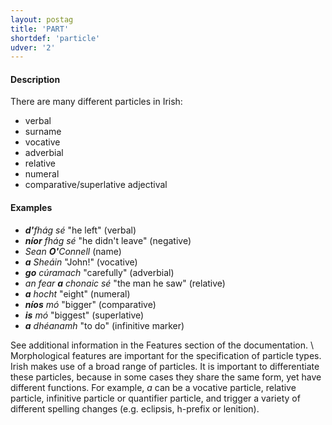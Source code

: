 ```yaml
---
layout: postag
title: 'PART'
shortdef: 'particle'
udver: '2'
---
```


#### Description


There are many different particles in Irish:

* verbal 
* surname 
* vocative 
* adverbial 
* relative 
* numeral 
* comparative/superlative adjectival 


#### Examples

* _<b>d'</b>fhág sé_ "he left" (verbal)
* _<b>níor</b> fhág sé_ "he didn't leave" (negative)
* _Sean <b>O'</b>Connell_ (name)
* _<b>a</b> Sheáin_ "John!" (vocative)
* _<b>go</b> cúramach_ "carefully" (adverbial)
* _an fear <b>a</b> chonaic sé_ "the man he saw" (relative)
* _<b>a</b> hocht_ "eight" (numeral)
* _<b>níos</b> mó_ "bigger" (comparative)
* _<b>is</b> mó_ "biggest" (superlative)
* _<b>a</b> dhéanamh_ "to do"  (infinitive marker) 
 
See additional information in the Features section of the documentation. \ 
Morphological features are important for the specification of particle types. Irish makes use of a broad range of particles. It is important to differentiate these particles, because in some cases they share the same form, yet have different functions. For
example, _a_ can be a vocative particle, relative particle, infinitive particle or quantifier particle, and trigger a variety of different spelling changes (e.g. eclipsis, h-prefix or lenition).


<!-- Interlanguage links updated So kvě 14 19:01:52 CEST 2022 -->
